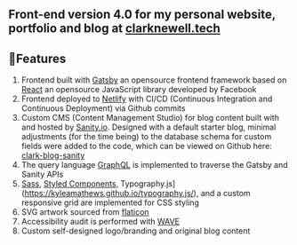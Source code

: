 ## Front-end version 4.0 for my personal website, portfolio and blog at [clarknewell.tech](https://www.clarknewell.tech)

## 🦄Features

1. Frontend built with [Gatsby](https://gatsbyjs.com) an opensource frontend framework based on [React](https://reactjs.org) an opensource JavaScript library developed by Facebook
1. Frontend deployed to [Netlify](https://www.netlify.com) with CI/CD (Continuous Integration and Continuous Deployment) via Github commits
1. Custom CMS (Content Management Studio) for blog content built with and hosted by [Sanity.io](https://sanity.io). Designed with a default starter blog, minimal adjustments (for the time being) to the database schema for custom fields were added to the code, which can be viewed on Github here: [clark-blog-sanity](https://github.com/WCNewell/clark-blog-sanity)
1. The query language [GraphQL](https://graphql.org) is implemented to traverse the Gatsby and Sanity APIs
1. [Sass](https://sass-lang.com/), [Styled Components](https://styled-components.com/), Typography.js](https://kyleamathews.github.io/typography.js/), and a custom responsive grid are implemented for CSS styling
1. SVG artwork sourced from [flaticon](https://www.flaticon.com)
1. Accessibility audit is performed with [WAVE](https://wave.webaim.org/)
1. Custom self-designed logo/branding and original blog content

